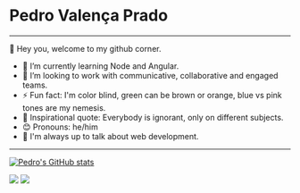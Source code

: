 <h1>Pedro Valença Prado</h1>

<hr></hr>

👋 Hey you, welcome to my github corner.

- 🌱 I’m currently learning Node and Angular.
- 👯 I’m looking to work with communicative, collaborative and engaged teams.
- ⚡ Fun fact: I'm color blind, green can be brown or orange, blue vs pink tones are my nemesis.
- 🚀 Inspirational quote: Everybody is ignorant, only on different subjects.
- 😊 Pronouns: he/him
- 💬 I'm always up to talk about web development.

<hr></hr>

[![Pedro's GitHub stats](https://github-readme-stats.vercel.app/api?username=PedroVPrado&show_icons=true&theme=dark)](https://github.com/anuraghazra/github-readme-stats)

<a href="https://www.linkedin.com/in/pedrovprado/" rel="nofollow"><img src="https://img.shields.io/badge/LinkedIn-0077B5?style=for-the-badge&logo=linkedin&logoColor=white" /></a> <a href="mailto: pedrovalencaprado@gmail.com" rel="nofollow"><img src="https://img.shields.io/badge/Gmail-D14836?style=for-the-badge&logo=gmail&logoColor=white" href/></a>
